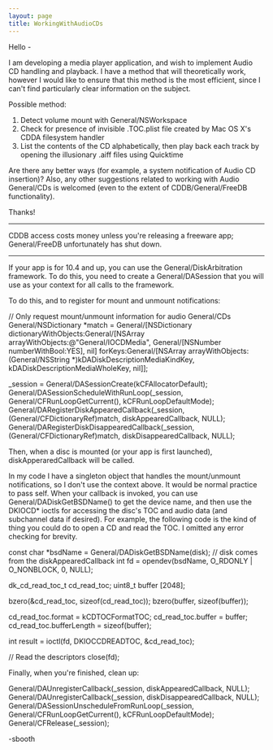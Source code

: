 ```yaml
---
layout: page
title: WorkingWithAudioCDs
---
```




Hello -


I am developing a media player application, and wish to implement Audio CD handling and playback. I have a method that will theoretically work, however I would like to ensure that this method is the most efficient, since I can't find particularly clear information on the subject.


Possible method:
1. Detect volume mount with General/NSWorkspace
2. Check for presence of invisible .TOC.plist file created by Mac OS X's CDDA filesystem handler
3. List the contents of the CD alphabetically, then play back each track by opening the illusionary .aiff files using Quicktime


Are there any better ways (for example, a system notification of Audio CD insertion)? Also, any other suggestions related to working with Audio General/CDs is welcomed (even to the extent of CDDB/General/FreeDB functionality).

Thanks!

----
CDDB access costs money unless you're releasing a freeware app; General/FreeDB unfortunately has shut down.

----

If your app is for 10.4 and up, you can use the General/DiskArbitration framework.  To do this, you need to create a General/DASession that you will use as your context for all calls to the framework.

To do this, and to register for mount and unmount notifications:

    
// Only request mount/unmount information for audio General/CDs
General/NSDictionary *match = General/[NSDictionary dictionaryWithObjects:General/[NSArray arrayWithObjects:@"General/IOCDMedia", General/[NSNumber numberWithBool:YES], nil] forKeys:General/[NSArray arrayWithObjects:(General/NSString *)kDADiskDescriptionMediaKindKey, kDADiskDescriptionMediaWholeKey, nil]];
		
_session = General/DASessionCreate(kCFAllocatorDefault);
General/DASessionScheduleWithRunLoop(_session, General/CFRunLoopGetCurrent(), kCFRunLoopDefaultMode);
General/DARegisterDiskAppearedCallback(_session, (General/CFDictionaryRef)match, diskAppearedCallback, NULL);
General/DARegisterDiskDisappearedCallback(_session, (General/CFDictionaryRef)match, diskDisappearedCallback, NULL);


Then, when a disc is mounted (or your app is first launched), diskApperaredCallback will be called.

In my code I have a singleton object that handles the mount/unmount notifications, so I don't use the context above.  It would be normal practice to pass self.  When your callback is invoked, you can use General/DADiskGetBSDName() to get the device name, and then use the DKIOCD* ioctls for accessing the disc's TOC and audio data (and subchannel data if desired).  For example, the following code is the kind of thing you could do to open a CD and read the TOC.  I omitted any error checking for brevity.

    
const char *bsdName = General/DADiskGetBSDName(disk); // disk comes from the diskAppearedCallback
int fd = opendev(bsdName, O_RDONLY | O_NONBLOCK, 0, NULL);

dk_cd_read_toc_t cd_read_toc;
uint8_t buffer [2048];
	
bzero(&cd_read_toc, sizeof(cd_read_toc));
bzero(buffer, sizeof(buffer));
	
cd_read_toc.format = kCDTOCFormatTOC;
cd_read_toc.buffer = buffer;
cd_read_toc.bufferLength = sizeof(buffer);
	
int result = ioctl(fd, DKIOCCDREADTOC, &cd_read_toc);

// Read the descriptors
close(fd);


Finally, when you're finished, clean up:

    
General/DAUnregisterCallback(_session, diskAppearedCallback, NULL);
General/DAUnregisterCallback(_session, diskDisappearedCallback, NULL);
General/DASessionUnscheduleFromRunLoop(_session, General/CFRunLoopGetCurrent(), kCFRunLoopDefaultMode);
General/CFRelease(_session);


-sbooth

